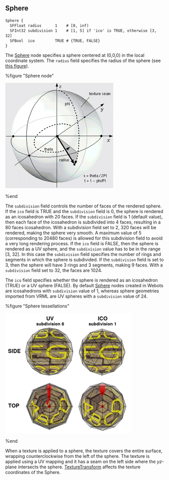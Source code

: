 ## Sphere

```
Sphere {
  SFFloat radius      1    # [0, inf)
  SFInt32 subdivision 1    # [1, 5] if 'ico' is TRUE, otherwise [3, 32]
  SFBool  ico         TRUE # {TRUE, FALSE}
}
```

The [Sphere](#sphere) node specifies a sphere centered at (0,0,0) in the local coordinate system.
The `radius` field specifies the radius of the sphere (see [this figure](#sphere-node)).

%figure "Sphere node"

![sphere.png](images/sphere.png)

%end

The `subdivision` field controls the number of faces of the rendered sphere.
If the `ico` field is TRUE and the `subdivision` field is 0, the sphere is rendered as an icosahedron with 20 faces. If the `subdivision` field is 1 (default value), then each face of the icosahedron is subdivided into 4 faces, resulting in a 80 faces icosahedron.
With a subdivision field set to 2, 320 faces will be rendered, making the sphere very smooth.
A maximum value of 5 (corresponding to 20480 faces) is allowed for this subdivision field to avoid a very long rendering process.
If the `ico` field is FALSE, then the sphere is rendered as a UV sphere, and the `subdivision` value has to be in the range [3, 32].
In this case the `subdivision` field specifies the number of rings and segments in which the sphere is subdivided.
If the `subdivision` field is set to 3, then the sphere will have 3 rings and 3 segments, making 9 faces.
With a `subdivision` field set to 32, the faces are 1024.

The `ico` field specifies whether the sphere is rendered as an icosahedron (TRUE) or a UV sphere (FALSE).
By default [Sphere](#sphere) nodes created in Webots are icosahedrons with `subdivision` value of 1, whereas sphere geometries imported from VRML are UV spheres with a `subdivision` value of 24.

%figure "Sphere tessellations"

![sphere_tessellation.png](images/sphere_tessellation.thumbnail.png)

%end

When a texture is applied to a sphere, the texture covers the entire surface, wrapping counterclockwise from the left of the sphere.
The texture is applied using a UV mapping and it has a seam on the left side where the *yz*-plane intersects the sphere.
[TextureTransform](texturetransform.md) affects the texture coordinates of the Sphere.
